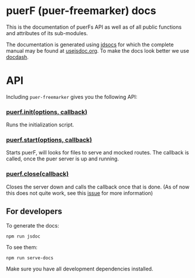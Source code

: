 # puerF (puer-freemarker) docs

This is the documentation of puerFs API as well as of all public functions and attributes of its sub-modules.

The documentation is generated using [jdsocs](https://github.com/jsdoc3/jsdoc) for which the complete manual may be found at [usejsdoc.org](http://usejsdoc.org/). To make the docs look better we use [docdash](https://github.com/clenemt/docdash).

# API

Including `puer-freemarker` gives you the following API:

### [puerf.init(options, callback)](module-puer-freemarker.html#.init)

Runs the initialization script.

### [puerf.start(options, callback)](module-puer-freemarker.html#.start)

Starts puerF, will looks for files to serve and mocked routes. The callback is called, once the puer server is up and running.

### [puerf.close(callback)](module-puer-freemarker.html#.close)

Closes the server down and calls the callback once that is done. (As of now this does not quite work, see this [issue](https://github.com/leeluolee/puer/issues/30) for more information)

## For developers

To generate the docs:
```
npm run jsdoc
```

To see them:
```
npm run serve-docs
```
Make sure you have all development dependencies installed.
